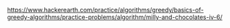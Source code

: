 https://www.hackerearth.com/practice/algorithms/greedy/basics-of-greedy-algorithms/practice-problems/algorithm/milly-and-chocolates-iv-6/
